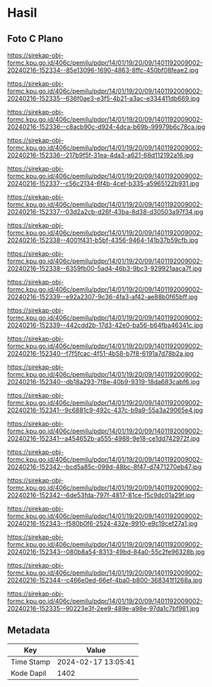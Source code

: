 # Hasil

## Foto C Plano

https://sirekap-obj-formc.kpu.go.id/406c/pemilu/pdpr/14/01/19/20/09/1401192009002-20240216-152334--85e13096-1690-4863-8ffc-450bf08feae2.jpg

https://sirekap-obj-formc.kpu.go.id/406c/pemilu/pdpr/14/01/19/20/09/1401192009002-20240216-152335--636f0ae3-e3f5-4b21-a3ac-e334411db669.jpg

https://sirekap-obj-formc.kpu.go.id/406c/pemilu/pdpr/14/01/19/20/09/1401192009002-20240216-152336--c8acb90c-d924-4dca-b69b-99979b6c78ca.jpg

https://sirekap-obj-formc.kpu.go.id/406c/pemilu/pdpr/14/01/19/20/09/1401192009002-20240216-152336--217b9f5f-31ea-4da3-a621-68d112192a16.jpg

https://sirekap-obj-formc.kpu.go.id/406c/pemilu/pdpr/14/01/19/20/09/1401192009002-20240216-152337--c56c2134-6f4b-4cef-b335-a5965122b931.jpg

https://sirekap-obj-formc.kpu.go.id/406c/pemilu/pdpr/14/01/19/20/09/1401192009002-20240216-152337--03d2a2cb-d26f-43ba-8d38-d30503a97f34.jpg

https://sirekap-obj-formc.kpu.go.id/406c/pemilu/pdpr/14/01/19/20/09/1401192009002-20240216-152338--4001f431-b5bf-4356-9464-141b37b59cfb.jpg

https://sirekap-obj-formc.kpu.go.id/406c/pemilu/pdpr/14/01/19/20/09/1401192009002-20240216-152338--6359fb00-5ad4-46b3-9bc3-929921aaca7f.jpg

https://sirekap-obj-formc.kpu.go.id/406c/pemilu/pdpr/14/01/19/20/09/1401192009002-20240216-152339--e92a2307-9c36-4fa3-af42-ae88b0f65bff.jpg

https://sirekap-obj-formc.kpu.go.id/406c/pemilu/pdpr/14/01/19/20/09/1401192009002-20240216-152339--442cdd2b-17d3-42e0-ba56-b64fba46341c.jpg

https://sirekap-obj-formc.kpu.go.id/406c/pemilu/pdpr/14/01/19/20/09/1401192009002-20240216-152340--f7f5fcac-4f51-4b58-b7f8-6191a7d78b2a.jpg

https://sirekap-obj-formc.kpu.go.id/406c/pemilu/pdpr/14/01/19/20/09/1401192009002-20240216-152340--db18a293-7f8e-40b9-9319-18da683cabf6.jpg

https://sirekap-obj-formc.kpu.go.id/406c/pemilu/pdpr/14/01/19/20/09/1401192009002-20240216-152341--9c6881c9-492c-437c-b9a9-55a3a29065e4.jpg

https://sirekap-obj-formc.kpu.go.id/406c/pemilu/pdpr/14/01/19/20/09/1401192009002-20240216-152341--a454652b-a555-4988-9e18-ce1dd742972f.jpg

https://sirekap-obj-formc.kpu.go.id/406c/pemilu/pdpr/14/01/19/20/09/1401192009002-20240216-152342--bcd5a85c-099d-48bc-8f47-d7471270eb47.jpg

https://sirekap-obj-formc.kpu.go.id/406c/pemilu/pdpr/14/01/19/20/09/1401192009002-20240216-152342--6de53fda-797f-4817-81ce-f5c9dc01a29f.jpg

https://sirekap-obj-formc.kpu.go.id/406c/pemilu/pdpr/14/01/19/20/09/1401192009002-20240216-152343--f580b0f6-2524-432e-9910-e9c19cef27a1.jpg

https://sirekap-obj-formc.kpu.go.id/406c/pemilu/pdpr/14/01/19/20/09/1401192009002-20240216-152343--080b8a54-8313-49bd-84a0-55c2fe96328b.jpg

https://sirekap-obj-formc.kpu.go.id/406c/pemilu/pdpr/14/01/19/20/09/1401192009002-20240216-152344--c466e0ed-66ef-4ba0-b800-368341f1268a.jpg

https://sirekap-obj-formc.kpu.go.id/406c/pemilu/pdpr/14/01/19/20/09/1401192009002-20240216-152335--90223e3f-2ee9-489e-a98e-97da1c7bf981.jpg


## Metadata

| Key        | Value               |
| ---------- | ------------------- |
| Time Stamp | 2024-02-17 13:05:41 |
| Kode Dapil | 1402                |



